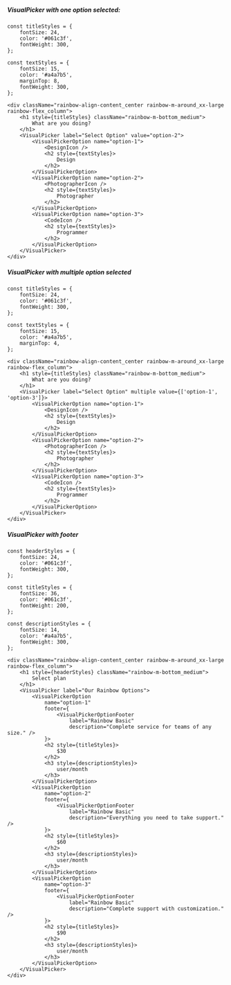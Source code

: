 ##### VisualPicker with one option selected:

    const titleStyles = {
        fontSize: 24,
        color: '#061c3f',
        fontWeight: 300,
    };

    const textStyles = {
        fontSize: 15,
        color: '#a4a7b5',
        marginTop: 8,
        fontWeight: 300,
    };

    <div className="rainbow-align-content_center rainbow-m-around_xx-large rainbow-flex_column">
        <h1 style={titleStyles} className="rainbow-m-bottom_medium">
            What are you doing?
        </h1>
        <VisualPicker label="Select Option" value="option-2">
            <VisualPickerOption name="option-1">
                <DesignIcon />
                <h2 style={textStyles}>
                    Design
                </h2>
            </VisualPickerOption>
            <VisualPickerOption name="option-2">
                <PhotographerIcon />
                <h2 style={textStyles}>
                    Photographer
                </h2>
            </VisualPickerOption>
            <VisualPickerOption name="option-3">
                <CodeIcon />
                <h2 style={textStyles}>
                    Programmer
                </h2>
            </VisualPickerOption>
        </VisualPicker>
    </div>

##### VisualPicker with multiple option selected

    const titleStyles = {
        fontSize: 24,
        color: '#061c3f',
        fontWeight: 300,
    };

    const textStyles = {
        fontSize: 15,
        color: '#a4a7b5',
        marginTop: 4,
    };

    <div className="rainbow-align-content_center rainbow-m-around_xx-large rainbow-flex_column">
        <h1 style={titleStyles} className="rainbow-m-bottom_medium">
            What are you doing?
        </h1>
        <VisualPicker label="Select Option" multiple value={['option-1', 'option-3']}>
            <VisualPickerOption name="option-1">
                <DesignIcon />
                <h2 style={textStyles}>
                    Design
                </h2>
            </VisualPickerOption>
            <VisualPickerOption name="option-2">
                <PhotographerIcon />
                <h2 style={textStyles}>
                    Photographer
                </h2>
            </VisualPickerOption>
            <VisualPickerOption name="option-3">
                <CodeIcon />
                <h2 style={textStyles}>
                    Programmer
                </h2>
            </VisualPickerOption>
        </VisualPicker>
    </div>

##### VisualPicker with footer

    const headerStyles = {
        fontSize: 24,
        color: '#061c3f',
        fontWeight: 300,
    };

    const titleStyles = {
        fontSize: 36,
        color: '#061c3f',
        fontWeight: 200,
    };

    const descriptionStyles = {
        fontSize: 14,
        color: '#a4a7b5',
        fontWeight: 300,
    };

    <div className="rainbow-align-content_center rainbow-m-around_xx-large rainbow-flex_column">
        <h1 style={headerStyles} className="rainbow-m-bottom_medium">
            Select plan
        </h1>
        <VisualPicker label="Our Rainbow Options">
            <VisualPickerOption
                name="option-1"
                footer={
                    <VisualPickerOptionFooter
                        label="Rainbow Basic"
                        description="Complete service for teams of any size." />
                }>
                <h2 style={titleStyles}>
                    $30
                </h2>
                <h3 style={descriptionStyles}>
                    user/month
                </h3>
            </VisualPickerOption>
            <VisualPickerOption
                name="option-2"
                footer={
                    <VisualPickerOptionFooter
                        label="Rainbow Basic"
                        description="Everything you need to take support." />
                }>
                <h2 style={titleStyles}>
                    $60
                </h2>
                <h3 style={descriptionStyles}>
                    user/month
                </h3>
            </VisualPickerOption>
            <VisualPickerOption
                name="option-3"
                footer={
                    <VisualPickerOptionFooter
                        label="Rainbow Basic"
                        description="Complete support with customization." />
                }>
                <h2 style={titleStyles}>
                    $90
                </h2>
                <h3 style={descriptionStyles}>
                    user/month
                </h3>
            </VisualPickerOption>
        </VisualPicker>
    </div>
